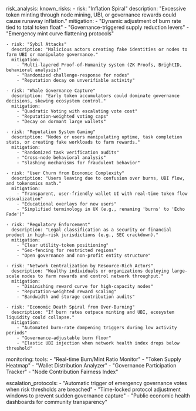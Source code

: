 risk\_analysis: known\_risks: - risk: "Inflation Spiral" description: "Excessive token minting through node mining, UBI, or governance rewards could cause runaway inflation." mitigation: - "Dynamic adjustment of burn rate tied to total token float" - "Governance-triggered supply reduction levers" - "Emergency mint curve flattening protocols"

```
- risk: "Sybil Attacks"
  description: "Malicious actors creating fake identities or nodes to farm UBI or manipulate governance."
  mitigation:
    - "Multi-layered Proof-of-Humanity system (ZK Proofs, BrightID, behavioral analysis)"
    - "Randomized challenge-response for nodes"
    - "Reputation decay on unverifiable activity"

- risk: "Whale Governance Capture"
  description: "Early token accumulators could dominate governance decisions, skewing ecosystem control."
  mitigation:
    - "Quadratic Voting with escalating vote cost"
    - "Reputation-weighted voting caps"
    - "Decay on dormant large wallets"

- risk: "Reputation System Gaming"
  description: "Nodes or users manipulating uptime, task completion stats, or creating fake workloads to farm rewards."
  mitigation:
    - "Randomized task verification audits"
    - "Cross-node behavioral analysis"
    - "Slashing mechanisms for fraudulent behavior"

- risk: "User Churn from Economic Complexity"
  description: "Users leaving due to confusion over burns, UBI flow, and tokenomics math."
  mitigation:
    - "Transparent, user-friendly wallet UI with real-time token flow visualization"
    - "Educational overlays for new users"
    - "Simplified terminology in UX (e.g., renaming 'burns' to 'Echo Fade')"

- risk: "Regulatory Enforcement"
  description: "Legal classification as a security or financial product in high-risk jurisdictions (e.g., SEC crackdown)."
  mitigation:
    - "Clear utility-token positioning"
    - "Geo-fencing for restricted regions"
    - "Open governance and non-profit entity structure"

- risk: "Network Centralization by Resource-Rich Actors"
  description: "Wealthy individuals or organizations deploying large-scale nodes to farm rewards and control network throughput."
  mitigation:
    - "Diminishing reward curve for high-capacity nodes"
    - "Reputation-weighted reward scaling"
    - "Bandwidth and storage contribution audits"

- risk: "Economic Death Spiral from Over-Burning"
  description: "If burn rates outpace minting and UBI, ecosystem liquidity could collapse."
  mitigation:
    - "Automated burn-rate dampening triggers during low activity periods"
    - "Governance-adjustable burn floor"
    - "Elastic UBI injection when network health index drops below threshold"
```

monitoring: tools: - "Real-time Burn/Mint Ratio Monitor" - "Token Supply Heatmap" - "Wallet Distribution Analyzer" - "Governance Participation Tracker" - "Node Contribution Fairness Index"

escalation\_protocols: - "Automatic trigger of emergency governance votes when risk thresholds are breached" - "Time-locked protocol adjustment windows to prevent sudden governance capture" - "Public economic health dashboards for community transparency"


